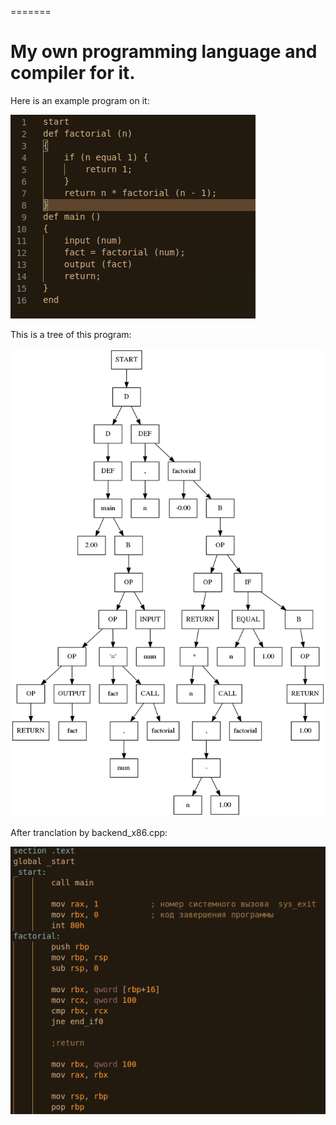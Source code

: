 =======
# My own programming language and compiler for it.
Here is an example program on it:

![factorial prgrams](resources/factorial.png)

This is a tree of this program:

![factorial tree](resources/factorial_tree.png)

After tranclation by backend_x86.cpp:

![after transl](resources/after_translation1.png)